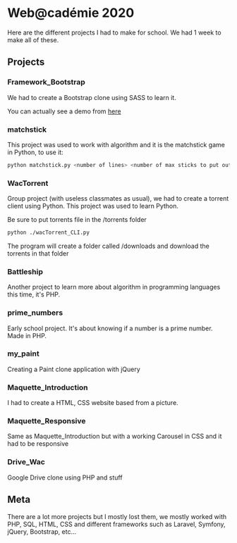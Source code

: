 # Web@cadémie 2020

Here are the different projects I had to make for school. We had 1 week to make all of these.

## Projects

### Framework_Bootstrap

We had to create a Bootstrap clone using SASS to learn it. 

You can actually see a demo from [here](https://yunseok.github.io/projects/web/Framework_Bootstrap)

### matchstick

This project was used to work with algorithm and it is the matchstick game in Python, to use it: 


```bash
python matchstick.py <number of lines> <number of max sticks to put out>
```

### WacTorrent

Group project (with useless classmates as usual), we had to create a torrent client using Python. This project was used to learn Python.

Be sure to put torrents file in the /torrents folder

```bash
python ./wacTorrent_CLI.py
```

The program will create a folder called /downloads and download the torrents in that folder

### Battleship

Another project to learn more about algorithm in programming languages this time, it's PHP.

### prime_numbers

Early school project. It's about knowing if a number is a prime number. Made in PHP. 

### my_paint

Creating a Paint clone application with jQuery

### Maquette_Introduction

I had to create a HTML, CSS website based from a picture. 

### Maquette_Responsive

Same as Maquette_Introduction but with a working Carousel in CSS and it had to be responsive

### Drive_Wac

Google Drive clone using PHP and stuff 

## Meta

There are a lot more projects but I mostly lost them, we mostly worked with PHP, SQL, HTML, CSS and different frameworks such as Laravel, Symfony, jQuery, Bootstrap, etc...